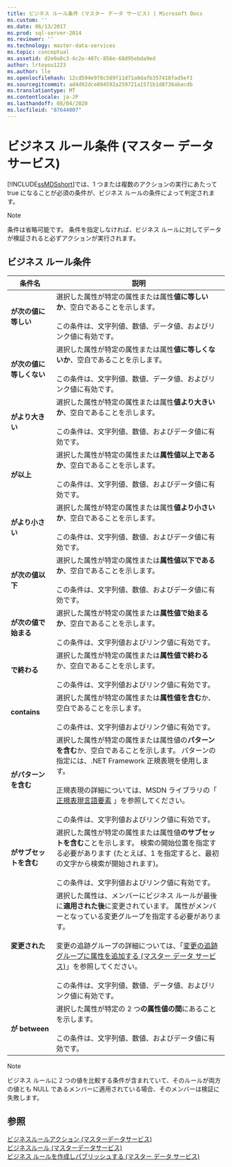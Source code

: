 ```yaml
---
title: ビジネス ルール条件 (マスター データ サービス) | Microsoft Docs
ms.custom: ''
ms.date: 06/13/2017
ms.prod: sql-server-2014
ms.reviewer: ''
ms.technology: master-data-services
ms.topic: conceptual
ms.assetid: d2e0a8c3-4c2e-407c-856e-68d95ebda9ed
author: lrtoyou1223
ms.author: lle
ms.openlocfilehash: 12cd594e978c589f11d71a0dafb357418fad5ef1
ms.sourcegitcommit: ad4d92dce894592a259721a1571b1d8736abacdb
ms.translationtype: MT
ms.contentlocale: ja-JP
ms.lasthandoff: 08/04/2020
ms.locfileid: "87644007"
---
```

# <a name="business-rule-conditions-master-data-services"></a>ビジネス ルール条件 (マスター データ サービス)
  [!INCLUDE[ssMDSshort](../includes/ssmdsshort-md.md)]では、1 つまたは複数のアクションの実行にあたって true になることが必須の条件が、ビジネス ルールの条件によって判定されます。  
  
> [!NOTE]  
>  条件は省略可能です。 条件を指定しなければ、ビジネス ルールに対してデータが検証されると必ずアクションが実行されます。  
  
## <a name="business-rule-conditions"></a>ビジネス ルール条件  
  
|条件名|説明|  
|--------------------|-----------------|  
|**が次の値に等しい**|選択した属性が特定の属性または属性**値に等しいか**、空白であることを示します。<br /><br /> この条件は、文字列値、数値、データ値、およびリンク値に有効です。|  
|**が次の値に等しくない**|選択した属性が特定の属性または属性**値に等しくないか**、空白であることを示します。<br /><br /> この条件は、文字列値、数値、データ値、およびリンク値に有効です。|  
|**がより大きい**|選択した属性が特定の属性または属性**値より大きいか**、空白であることを示します。<br /><br /> この条件は、文字列値、数値、およびデータ値に有効です。|  
|**が以上**|選択した属性が特定の属性または**属性値以上であるか**、空白であることを示します。<br /><br /> この条件は、文字列値、数値、およびデータ値に有効です。|  
|**がより小さい**|選択した属性が特定の属性または属性**値より小さいか**、空白であることを示します。<br /><br /> この条件は、文字列値、数値、およびデータ値に有効です。|  
|**が次の値以下**|選択した属性が特定の属性または**属性値以下であるか**、空白であることを示します。<br /><br /> この条件は、文字列値、数値、およびデータ値に有効です。|  
|**が次の値で始まる**|選択した属性が特定の属性または**属性値で始まるか**、空白であることを示します。<br /><br /> この条件は、文字列値およびリンク値に有効です。|  
|**で終わる**|選択した属性が特定の属性または**属性値で終わる**か、空白であることを示します。<br /><br /> この条件は、文字列値およびリンク値に有効です。|  
|**contains**|選択した属性が特定の属性または**属性値を含む**か、空白であることを示します。<br /><br /> この条件は、文字列値およびリンク値に有効です。|  
|**がパターンを含む**|選択した属性が特定の属性または属性値の**パターンを含む**か、空白であることを示します。 パターンの指定には、.NET Framework 正規表現を使用します。<br /><br /> 正規表現の詳細については、MSDN ライブラリの「 [正規表現言語要素](https://go.microsoft.com/fwlink/?LinkId=164401) 」を参照してください。<br /><br /> この条件は、文字列値およびリンク値に有効です。|  
|**がサブセットを含む**|選択した属性が特定の属性または属性値**のサブセットを含む**ことを示します。 検索の開始位置を指定する必要があります (たとえば、1 を指定すると、最初の文字から検索が開始されます)。<br /><br /> この条件は、文字列値およびリンク値に有効です。|  
|**変更された**|選択した属性は、メンバーにビジネス ルールが最後に**適用された後**に変更されています。 属性がメンバーとなっている変更グループを指定する必要があります。<br /><br /> 変更の追跡グループの詳細については、「[変更の追跡グループに属性を追加する (マスター データ サービス)](add-attributes-to-a-change-tracking-group-master-data-services.md)」を参照してください。<br /><br /> この条件は、文字列値、数値、データ値、およびリンク値に有効です。|  
|**が between**|選択した属性が特定の 2 つ**の属性値の間**にあることを示します。<br /><br /> この条件は、文字列値、数値、およびデータ値に有効です。|  
  
> [!NOTE]  
>  ビジネス ルールに 2 つの値を比較する条件が含まれていて、そのルールが両方の値とも NULL であるメンバーに適用されている場合、そのメンバーは検証に失敗します。  
  
## <a name="see-also"></a>参照  
 [ビジネスルールアクション &#40;マスターデータサービス&#41;](../../2014/master-data-services/business-rule-actions-master-data-services.md)   
 [ビジネスルール &#40;マスターデータサービス&#41;](../../2014/master-data-services/business-rules-master-data-services.md)   
 [ビジネス ルールを作成しパブリッシュする (マスター データ サービス)](../../2014/master-data-services/create-and-publish-a-business-rule-master-data-services.md)  
  
  
